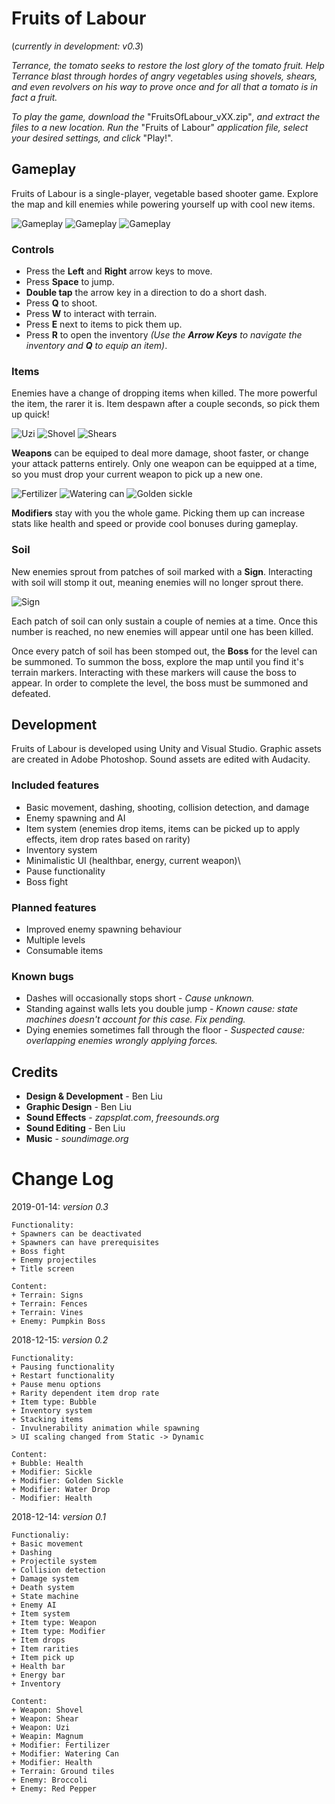 # Fruits of Labour
(*currently in development: v0.3*)

*Terrance, the tomato seeks to restore the lost glory of the tomato fruit. Help Terrance blast through hordes of angry vegetables using shovels, shears, and even revolvers on his way to prove once and for all that a tomato is in fact a fruit.*

*To play the game, download the* "FruitsOfLabour_vXX.zip"*, and extract the files to a new location. Run the* "Fruits of Labour" *application file, select your desired settings, and click* "Play!".

## Gameplay
Fruits of Labour is a single-player, vegetable based shooter game. Explore the map and kill enemies while powering yourself up with cool new items. 

![Gameplay](Screenshots/Gameplay3.PNG)
![Gameplay](Screenshots/Gameplay4.PNG)
![Gameplay](Screenshots/Gameplay5.PNG)

### Controls
* Press the **Left** and **Right** arrow keys to move.
* Press **Space** to jump.
* **Double tap** the arrow key in a direction to do a short dash.
* Press **Q** to shoot.
* Press **W** to interact with terrain.
* Press **E** next to items to pick them up.
* Press **R** to open the inventory *(Use the **Arrow Keys** to navigate the inventory and **Q** to equip an item)*.

### Items
Enemies have a change of dropping items when killed. The more powerful the item, the rarer it is. Item despawn after a couple seconds, so pick them up quick!

![Uzi](Screenshots/Uzi.PNG)
![Shovel](Screenshots/Shovel.PNG)
![Shears](Screenshots/Shears.PNG)

**Weapons** can be equiped to deal more damage, shoot faster, or change your attack patterns entirely. Only one weapon can be equipped at a time, so you must drop your current weapon to pick up a new one.

![Fertilizer](Screenshots/Fertilizer.PNG)
![Watering can](Screenshots/Watercan.PNG)
![Golden sickle](Screenshots/GoldSickle.PNG)

**Modifiers** stay with you the whole game. Picking them up can increase stats like health and speed or provide cool bonuses during gameplay.

### Soil
New enemies sprout from patches of soil marked with a **Sign**. Interacting with soil will stomp it out, meaning enemies will no longer sprout there.

![Sign](Screenshots/Sign.PNG)

Each patch of soil can only sustain a couple of nemies at a time. Once this number is reached, no new enemies will appear until one has been killed. 

Once every patch of soil has been stomped out, the **Boss** for the level can be summoned. To summon the boss, explore the map until you find it's terrain markers. Interacting with these markers will cause the boss to appear. In order to complete the level, the boss must be summoned and defeated.

## Development
Fruits of Labour is developed using Unity and Visual Studio. Graphic assets are created in Adobe Photoshop. Sound assets are edited with Audacity.

### Included features
* Basic movement, dashing, shooting, collision detection, and damage
* Enemy spawning and AI
* Item system (enemies drop items, items can be picked up to apply effects, item drop rates based on rarity)
* Inventory system
* Minimalistic UI (healthbar, energy, current weapon)\
* Pause functionality
* Boss fight

### Planned features
* Improved enemy spawning behaviour
* Multiple levels
* Consumable items

### Known bugs
* Dashes will occasionally stops short - *Cause unknown.*
* Standing against walls lets you double jump - *Known cause: state machines doesn't account for this case. Fix pending.*
* Dying enemies sometimes fall through the floor - *Suspected cause: overlapping enemies wrongly applying forces.*

## Credits
* **Design & Development** - Ben Liu
* **Graphic Design** - Ben Liu
* **Sound Effects** - *zapsplat.com*, *freesounds.org*
* **Sound Editing** - Ben Liu
*  **Music** - *soundimage.org*



# Change Log

2019-01-14: *version 0.3*
```
Functionality:
+ Spawners can be deactivated
+ Spawners can have prerequisites
+ Boss fight
+ Enemy projectiles
+ Title screen

Content:
+ Terrain: Signs
+ Terrain: Fences
+ Terrain: Vines
+ Enemy: Pumpkin Boss
```

2018-12-15: *version 0.2*
```
Functionality:
+ Pausing functionality
+ Restart functionality
+ Pause menu options
+ Rarity dependent item drop rate
+ Item type: Bubble
+ Inventory system
+ Stacking items
- Invulnerability animation while spawning
> UI scaling changed from Static -> Dynamic

Content:
+ Bubble: Health
+ Modifier: Sickle
+ Modifier: Golden Sickle
+ Modifier: Water Drop
- Modifier: Health
```
2018-12-14: *version 0.1*
```
Functionaliy:
+ Basic movement
+ Dashing
+ Projectile system
+ Collision detection
+ Damage system
+ Death system
+ State machine
+ Enemy AI
+ Item system
+ Item type: Weapon
+ Item type: Modifier
+ Item drops
+ Item rarities
+ Item pick up
+ Health bar
+ Energy bar
+ Inventory

Content:
+ Weapon: Shovel
+ Weapon: Shear
+ Weapon: Uzi
+ Weapin: Magnum
+ Modifier: Fertilizer
+ Modifier: Watering Can
+ Modifier: Health
+ Terrain: Ground tiles
+ Enemy: Broccoli
+ Enemy: Red Pepper
```
